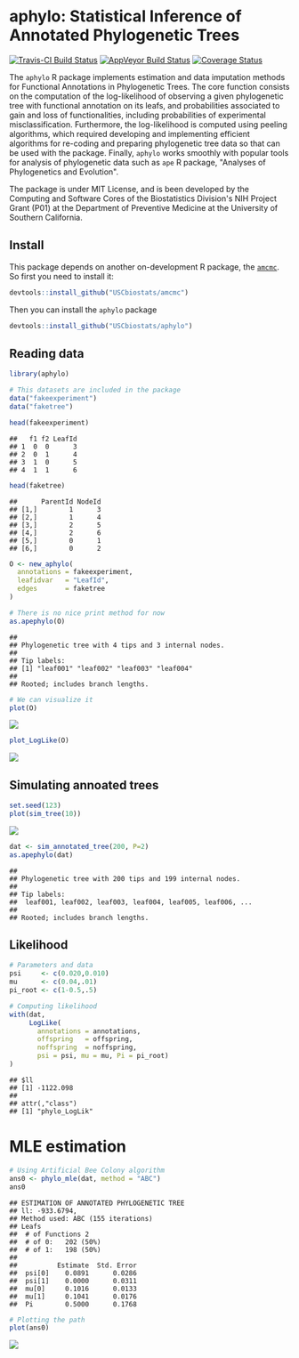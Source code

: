 aphylo: Statistical Inference of Annotated Phylogenetic Trees
================

[![Travis-CI Build Status](https://travis-ci.org/USCbiostats/aphylo.svg?branch=master)](https://travis-ci.org/USCbiostats/aphylo) [![AppVeyor Build Status](https://ci.appveyor.com/api/projects/status/github/USCbiostats/aphylo?branch=master&svg=true)](https://ci.appveyor.com/project/USCbiostats/aphylo) [![Coverage Status](https://img.shields.io/codecov/c/github/USCbiostats/aphylo/master.svg)](https://codecov.io/github/USCbiostats/aphylo?branch=master)

The `aphylo` R package implements estimation and data imputation methods for Functional Annotations in Phylogenetic Trees. The core function consists on the computation of the log-likelihood of observing a given phylogenetic tree with functional annotation on its leafs, and probabilities associated to gain and loss of functionalities, including probabilities of experimental misclassification. Furthermore, the log-likelihood is computed using peeling algorithms, which required developing and implementing efficient algorithms for re-coding and preparing phylogenetic tree data so that can be used with the package. Finally, `aphylo` works smoothly with popular tools for analysis of phylogenetic data such as `ape` R package, "Analyses of Phylogenetics and Evolution".

The package is under MIT License, and is been developed by the Computing and Software Cores of the Biostatistics Division's NIH Project Grant (P01) at the Department of Preventive Medicine at the University of Southern California.

Install
-------

This package depends on another on-development R package, the [`amcmc`](https://github.com/USCbiostats/amcmc). So first you need to install it:

``` r
devtools::install_github("USCbiostats/amcmc")
```

Then you can install the `aphylo` package

``` r
devtools::install_github("USCbiostats/aphylo")
```

Reading data
------------

``` r
library(aphylo)
```

``` r
# This datasets are included in the package
data("fakeexperiment")
data("faketree")

head(fakeexperiment)
```

    ##   f1 f2 LeafId
    ## 1  0  0      3
    ## 2  0  1      4
    ## 3  1  0      5
    ## 4  1  1      6

``` r
head(faketree)
```

    ##      ParentId NodeId
    ## [1,]        1      3
    ## [2,]        1      4
    ## [3,]        2      5
    ## [4,]        2      6
    ## [5,]        0      1
    ## [6,]        0      2

``` r
O <- new_aphylo(
  annotations = fakeexperiment, 
  leafidvar   = "LeafId",
  edges       = faketree
)

# There is no nice print method for now
as.apephylo(O)
```

    ## 
    ## Phylogenetic tree with 4 tips and 3 internal nodes.
    ## 
    ## Tip labels:
    ## [1] "leaf001" "leaf002" "leaf003" "leaf004"
    ## 
    ## Rooted; includes branch lengths.

``` r
# We can visualize it
plot(O)
```

![](readme_files/figure-markdown_github/Get%20offspring-1.png)

``` r
plot_LogLike(O)
```

![](readme_files/figure-markdown_github/Get%20offspring-2.png)

Simulating annoated trees
-------------------------

``` r
set.seed(123)
plot(sim_tree(10))
```

![](readme_files/figure-markdown_github/unnamed-chunk-1-1.png)

``` r
dat <- sim_annotated_tree(200, P=2)
as.apephylo(dat)
```

    ## 
    ## Phylogenetic tree with 200 tips and 199 internal nodes.
    ## 
    ## Tip labels:
    ##  leaf001, leaf002, leaf003, leaf004, leaf005, leaf006, ...
    ## 
    ## Rooted; includes branch lengths.

Likelihood
----------

``` r
# Parameters and data
psi     <- c(0.020,0.010)
mu      <- c(0.04,.01)
pi_root <- c(1-0.5,.5)

# Computing likelihood
with(dat, 
     LogLike(
       annotations = annotations, 
       offspring   = offspring, 
       noffspring  = noffspring, 
       psi = psi, mu = mu, Pi = pi_root)
)
```

    ## $ll
    ## [1] -1122.098
    ## 
    ## attr(,"class")
    ## [1] "phylo_LogLik"

MLE estimation
==============

``` r
# Using Artificial Bee Colony algorithm
ans0 <- phylo_mle(dat, method = "ABC")
ans0
```

    ## ESTIMATION OF ANNOTATED PHYLOGENETIC TREE
    ## ll: -933.6794,
    ## Method used: ABC (155 iterations)
    ## Leafs
    ##  # of Functions 2
    ##  # of 0:   202 (50%)
    ##  # of 1:   198 (50%)
    ## 
    ##          Estimate  Std. Error
    ##  psi[0]    0.0891      0.0286
    ##  psi[1]    0.0000      0.0311
    ##  mu[0]     0.1016      0.0133
    ##  mu[1]     0.1041      0.0176
    ##  Pi        0.5000      0.1768

``` r
# Plotting the path
plot(ans0)
```

![](readme_files/figure-markdown_github/MLE-1.png)

